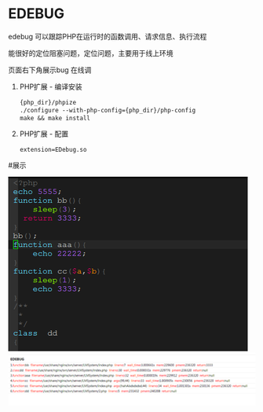 # EDEBUG
edebug 可以跟踪PHP在运行时的函数调用、请求信息、执行流程 

能很好的定位阻塞问题，定位问题，主要用于线上环境

页面右下角展示bug 在线调

1. PHP扩展 - 编译安装
   ```
   {php_dir}/phpize
   ./configure --with-php-config={php_dir}/php-config
   make && make install
   ```
2. PHP扩展 - 配置
    ```
    extension=EDebug.so
    ```
#展示

![image](https://raw.githubusercontent.com/linuxos-boy/debug/master/code.png)
![image](https://raw.githubusercontent.com/linuxos-boy/debug/master/code2.png)


